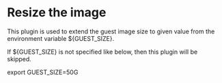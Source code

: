 # Resize the image

This plugin is used to extend the guest image size to given value from the
environment variable ${GUEST_SIZE}.

If ${GUEST_SIZE} is not specified like below, then this plugin will be skipped.

export GUEST_SIZE=50G
